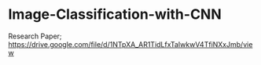 # Image-Classification-with-CNN

Research Paper; https://drive.google.com/file/d/1NTpXA_AR1TidLfxTaIwkwV4TfiNXxJmb/view
